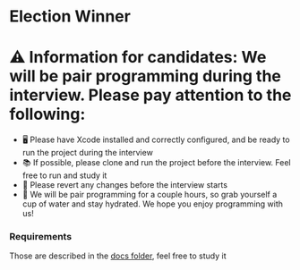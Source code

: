 # Election Winner

# ⚠️ Information for candidates: We will be pair programming during the interview. Please pay attention to the following:

- 🖥️ Please have Xcode installed and correctly configured, and be ready to run the project during the interview
- 📚 If possible, please clone and run the project before the interview. Feel free to run and study it
- 🙏 Please revert any changes before the interview starts
- 🐳 We will be pair programming for a couple hours, so grab yourself a cup of water and stay hydrated. We hope you enjoy programming with us! 


### Requirements
Those are described in the [docs folder](docs/requirements.md), feel free to study it
